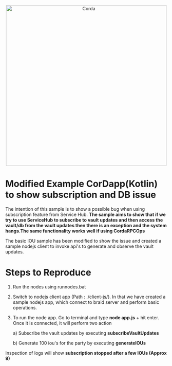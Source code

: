 <p align="center">
  <img src="https://www.corda.net/wp-content/uploads/2016/11/fg005_corda_b.png" alt="Corda" width="500">
</p>

# Modified Example CorDapp(Kotlin) to show subscription and DB issue

The intention of this sample is to show a possible bug when using subscription feature from Service Hub. **The sample aims to show that if we try to use ServiceHub to subscribe to vault updates and then access the vault/db from the vault updates then there is an exception and the system hangs.The same functionality works well if using CordaRPCOps**

The basic IOU sample has been modified to show the issue and created a sample nodejs client to invoke api's to generate and observe the vault updates.

# Steps to Reproduce
1. Run the nodes using runnodes.bat
2. Switch to nodejs client app (Path : ./client-js/). In that we have created a sample nodejs app, which connect to braid server and perform basic operations.
3. To run the node app. Go to terminal and type **node app.js** + hit enter. Once it is connected, it will perform two action
   
   a) Subscribe the vault updates by executing **subscribeVaultUpdates**
   
   b) Generate 100 iou's for the party by executing **generateIOUs**

Inspection of logs will show **subscription stopped after a few IOUs (Approx 9)**
